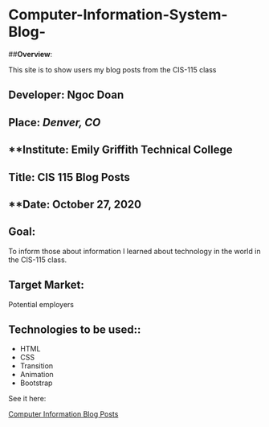 # Computer-Information-System-Blog-

##**Overview**:


This site is to show users my blog posts from the CIS-115 class

## **Developer**: Ngoc Doan
## **Place:** *Denver, CO*
## **Institute: Emily Griffith Technical College
## **Title**: CIS 115 Blog Posts 
## **Date: October 27, 2020

## **Goal**:
To inform those about information I learned about technology in the world in the CIS-115 class.

## **Target Market**: 
Potential employers

## **Technologies to be used:**:
* HTML
* CSS
* Transition
* Animation
* Bootstrap


See it here: 

[Computer Information Blog Posts ]( https://ndoan24.github.io/Computer-Information-System-Blog-/.)
